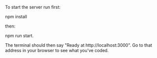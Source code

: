 To start the server run first:

npm install

then:

npm run start.

The terminal should then say "Ready at http://localhost:3000".
Go to that address in your browser to see what you've coded.